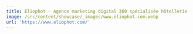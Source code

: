 ```yaml
---
title: Eliophot - Agence marketing digital 360 spécialisée hôtellerie
image: /src/content/showcase/_images/www.eliophot.com.webp
url: 'https://www.eliophot.com/'
---
```


